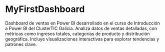 # MyFirstDashboard
Dashboard de ventas en Power BI desarrollado en el curso de Introducción a Power BI del ClusterTIC Galicia. Analiza datos de ventas detalladas, con métricas como ingresos totales, categorías de producto y distribución geográfica. Incluye visualizaciones interactivas para explorar tendencias y patrones clave.
